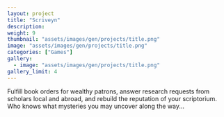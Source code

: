 ```yaml
---
layout: project
title: "Scriveyn"
description: 
weight: 9
thumbnail: "assets/images/gen/projects/title.png"
image: "assets/images/gen/projects/title.png"
categories: ["Games"]
gallery:
  - image: "assets/images/gen/projects/title.png"
gallery_limit: 4
---
```


Fulfill book orders for wealthy patrons, answer research requests from scholars local and abroad, and rebuild the reputation of your scriptorium. Who knows what mysteries you may uncover along the way...
